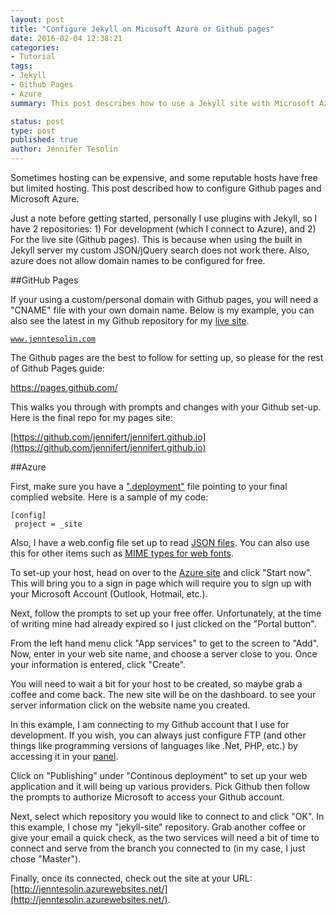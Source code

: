 ```yaml
---
layout: post
title: "Configure Jekyll on Micosoft Azure or Github pages"
date: 2016-02-04 12:38:21
categories:
- Tutorial
tags:
- Jekyll
- Github Pages
- Azure
summary: This post describes how to use a Jekyll site with Microsoft Azure or Github Pages.

status: post
type: post
published: true
author: Jennifer Tesolin
---
```


Sometimes hosting can be expensive, and some reputable hosts have free but limited hosting. This post described how to configure Github pages and Microsoft Azure.<!--more--> 

Just a note before getting started, personally I use plugins with Jekyll, so I have 2 repositories: 1) For development (which I connect to Azure), and 2) For the live site (Github pages). This is because when using the built in Jekyll server my custom JSON/jQuery search does not work there. Also, azure does not allow domain names to be configured for free.

##GitHub Pages

If your using a custom/personal domain with Github pages, you will need a "CNAME" file with your own domain name. Below is my example, you can also see the latest in my Github repository for my [live site](https://github.com/jennifert/jennifert.github.io/blob/master/CNAME).

<code>www.jenntesolin.com</code>

The Github pages are the best to follow for setting up, so please for the rest of Github Pages guide:

https://pages.github.com/

This walks you through with prompts and changes with your Github set-up. Here is the final repo for my pages site: 

[https://github.com/jennifert/jennifert.github.io](https://github.com/jennifert/jennifert.github.io)

##Azure

First, make sure you have a [".deployment"](https://github.com/jennifert/jekyll-site/blob/master/.deployment) file pointing to your final complied website. Here is a sample of my code:

<code>[config]<br>
project = _site</code>

Also, I have a web.config file set up to read [JSON files](https://github.com/jennifert/jekyll-site/blob/master/web.config). You can also use this for other items such as [MIME types for web fonts](https://www.jenntesolin.com/blog/2015/03/14/IIS7-Development-Environment/).

To set-up your host, head on over to the [Azure site](https://azure.microsoft.com/en-us/free/) and click "Start now". This will bring you to a sign in page which will require you to sign up with your Microsoft Account (Outlook, Hotmail, etc.).

Next, follow the prompts to set up your free offer. Unfortunately, at the time of writing mine had already expired so I just clicked on the "Portal button".

From the left hand menu click "App services" to get to the screen to "Add". Now, enter in your web site name, and choose a server close to you. Once your information is entered, click "Create".

You will need to wait a bit for your host to be created, so maybe grab a coffee and come back. The new site will be on the dashboard. to see your server information click on the website name you created.

In this example, I am connecting to my Github account that I use for development. If you wish, you can always just configure FTP (and other things like programming versions of languages like .Net, PHP, etc.) by accessing it in your [panel](https://azure.microsoft.com/en-us/documentation/articles/web-sites-configure/).

Click on "Publishing" under "Continous deployment" to set up your web application and it will being up various providers. Pick Github then follow the prompts to authorize Microsoft to access your Github account.

Next, select which repository you would like to connect to and click "OK". In this example, I chose my "jekyll-site" repository. Grab another coffee or give your email a quick check, as the two services will need a bit of time to connect and serve from the branch you connected to (in my case, I just chose "Master").

Finally, once its connected, check out the site at your URL: [http://jenntesolin.azurewebsites.net/](http://jenntesolin.azurewebsites.net/).